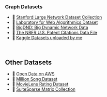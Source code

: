 <!-- | 🧪 [XXX](https://github.com/puzzlef/XXX) | DDD | -->


### Graph Datasets

- 🧵 [Stanford Large Network Dataset Collection](http://snap.stanford.edu/data/index.html)
- 🧵 [Laboratory for Web Algorithmics Dataset](https://law.di.unimi.it/datasets.php)
- 🧵 [BigDND: Big Dynamic Network Data](https://projects.csail.mit.edu/dnd/)
- 🧵 [The NBER U.S. Patent Citations Data File](https://www.nber.org/research/data/us-patents-1975-1999)
- 🧵 [Kaggle Datasets uploaded by me](https://www.kaggle.com/wolfram77/datasets)

<br>


## Other Datasets

- 🧵 [Open Data on AWS](https://registry.opendata.aws)
- 🧵 [Million Song Dataset](http://millionsongdataset.com)
- 🧵 [MovieLens Rating Dataset](https://grouplens.org/datasets/movielens/)
- 🧵 [SuiteSparse Matrix Collection](https://sparse.tamu.edu)
